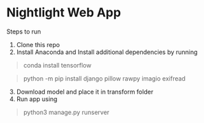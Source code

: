 # Nightlight Web App

Steps to run

1. Clone this repo 
2. Install Anaconda and Install additional dependencies by running 
>conda install tensorflow

>python -m pip install django pillow rawpy imagio exifread
3. Download model and place it in transform folder
4. Run app using
>python3 manage.py runserver
